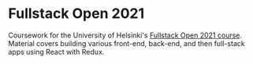 # Fullstack Open 2021

Coursework for the University of Helsinki's [Fullstack Open 2021 course](https://fullstackopen.com/en/).  Material covers building various front-end, back-end, and then full-stack apps using React with Redux.

